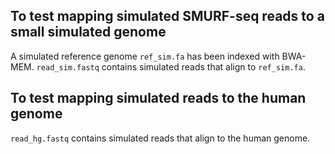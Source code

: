 ## To test mapping simulated SMURF-seq reads to a small simulated genome
A simulated reference genome `ref_sim.fa` has been indexed with BWA-MEM.
`read_sim.fastq` contains simulated reads that align to `ref_sim.fa`.

## To test mapping simulated reads to the human genome
`read_hg.fastq` contains simulated reads that align to the human genome.
